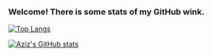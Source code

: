 ### Welcome! There is some stats of my GitHub wink.

<!--
**Zhurkin-Alex/Zhurkin-Alex** is a ✨ _special_ ✨ repository because its `README.md` (this file) appears on your GitHub profile.

Here are some ideas to get you started:

- 🔭 I’m currently working on ...
- 🌱 I’m currently learning ...
- 👯 I’m looking to collaborate on ...
- 🤔 I’m looking for help with ...
- 💬 Ask me about ...
- 📫 How to reach me: ...
- 😄 Pronouns: ...
- ⚡ Fun fact: ...
-->
[![Top Langs](https://github-readme-stats.vercel.app/api/top-langs/?username=Zhurkin-Alex&hide=handlebars&theme=dracula)](https://github.com/Zhurkin-Alex/github-readme-stats)


[![Aziz's GitHub stats](https://github-readme-stats.vercel.app/api?username=Zhurkin-Alex&show_icons=true&theme=dracula)](https://github.com/Zhurkin-Alex/github-readme-stats)
